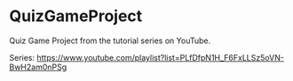 # QuizGameProject
Quiz Game Project from the tutorial series on YouTube.

Series: https://www.youtube.com/playlist?list=PLfDfpN1H_F6FxLLSz5oVN-BwH2am0nPSg
